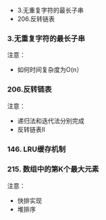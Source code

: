 - 3.无重复字符的最长子串
- 206.反转链表


### 3.无重复字符的最长子串
注意：
- 如何时间复杂度为O(n）

### 206.反转链表
注意：
- 递归法和迭代法分别完成
- 反转链表II

### 146. LRU缓存机制

### 215. 数组中的第K个最大元素
注意：
- 快排实现
- 堆排序
